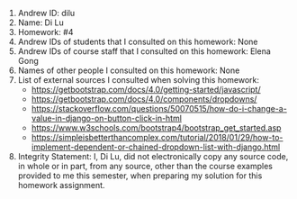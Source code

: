 1) Andrew ID: dilu
2) Name: Di Lu
3) Homework: #4
4) Andrew IDs of students that I consulted on this homework: None
5) Andrew IDs of course staff that I consulted on this homework: Elena Gong
6) Names of other people I consulted on this homework: None
7) List of external sources I consulted when solving this homework:
    * https://getbootstrap.com/docs/4.0/getting-started/javascript/
    * https://getbootstrap.com/docs/4.0/components/dropdowns/
    * https://stackoverflow.com/questions/50070515/how-do-i-change-a-value-in-django-on-button-click-in-html
    * https://www.w3schools.com/bootstrap4/bootstrap_get_started.asp
    * https://simpleisbetterthancomplex.com/tutorial/2018/01/29/how-to-implement-dependent-or-chained-dropdown-list-with-django.html
8) Integrity Statement: I, Di Lu, did not electronically copy any
source code, in whole or in part, from any source, other than the course
examples provided to me this semester, when preparing my solution for this
homework assignment.
